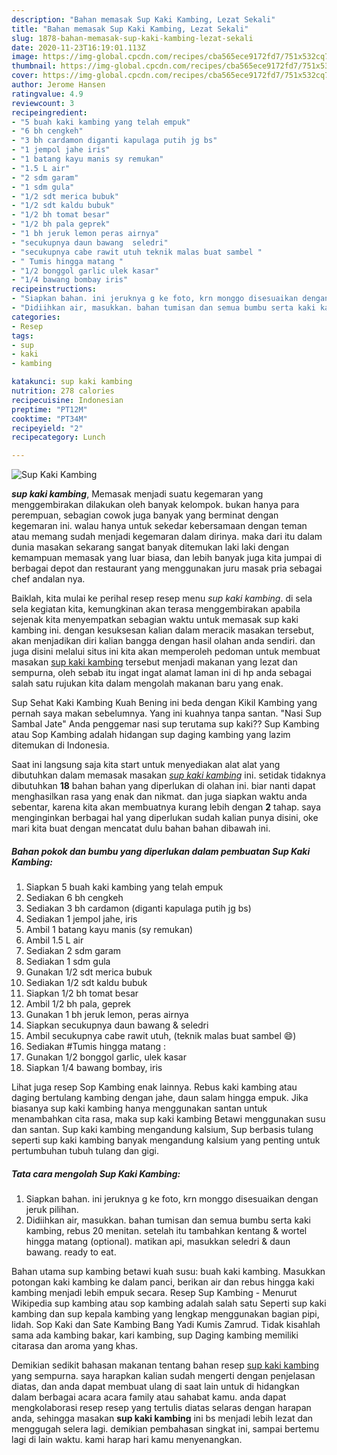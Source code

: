 ```yaml
---
description: "Bahan memasak Sup Kaki Kambing, Lezat Sekali"
title: "Bahan memasak Sup Kaki Kambing, Lezat Sekali"
slug: 1878-bahan-memasak-sup-kaki-kambing-lezat-sekali
date: 2020-11-23T16:19:01.113Z
image: https://img-global.cpcdn.com/recipes/cba565ece9172fd7/751x532cq70/sup-kaki-kambing-foto-resep-utama.jpg
thumbnail: https://img-global.cpcdn.com/recipes/cba565ece9172fd7/751x532cq70/sup-kaki-kambing-foto-resep-utama.jpg
cover: https://img-global.cpcdn.com/recipes/cba565ece9172fd7/751x532cq70/sup-kaki-kambing-foto-resep-utama.jpg
author: Jerome Hansen
ratingvalue: 4.9
reviewcount: 3
recipeingredient:
- "5 buah kaki kambing yang telah empuk"
- "6 bh cengkeh"
- "3 bh cardamon diganti kapulaga putih jg bs"
- "1 jempol jahe iris"
- "1 batang kayu manis sy remukan"
- "1.5 L air"
- "2 sdm garam"
- "1 sdm gula"
- "1/2 sdt merica bubuk"
- "1/2 sdt kaldu bubuk"
- "1/2 bh tomat besar"
- "1/2 bh pala geprek"
- "1 bh jeruk lemon peras airnya"
- "secukupnya daun bawang  seledri"
- "secukupnya cabe rawit utuh teknik malas buat sambel "
- " Tumis hingga matang "
- "1/2 bonggol garlic ulek kasar"
- "1/4 bawang bombay iris"
recipeinstructions:
- "Siapkan bahan. ini jeruknya g ke foto, krn monggo disesuaikan dengan jeruk pilihan."
- "Didiihkan air, masukkan. bahan tumisan dan semua bumbu serta kaki kambing, rebus 20 menitan. setelah itu tambahkan kentang &amp; wortel hingga matang (optional). matikan api, masukkan seledri &amp; daun bawang. ready to eat."
categories:
- Resep
tags:
- sup
- kaki
- kambing

katakunci: sup kaki kambing 
nutrition: 278 calories
recipecuisine: Indonesian
preptime: "PT12M"
cooktime: "PT34M"
recipeyield: "2"
recipecategory: Lunch

---
```



![Sup Kaki Kambing](https://img-global.cpcdn.com/recipes/cba565ece9172fd7/751x532cq70/sup-kaki-kambing-foto-resep-utama.jpg)

<b><i>sup kaki kambing</i></b>, Memasak menjadi suatu kegemaran yang menggembirakan dilakukan oleh banyak kelompok. bukan hanya para perempuan, sebagian cowok juga banyak yang berminat dengan kegemaran ini. walau hanya untuk sekedar kebersamaan dengan teman atau memang sudah menjadi kegemaran dalam dirinya. maka dari itu dalam dunia masakan sekarang sangat banyak ditemukan laki laki dengan kemampuan memasak yang luar biasa, dan lebih banyak juga kita jumpai di berbagai depot dan restaurant yang menggunakan juru masak pria sebagai chef andalan nya.

Baiklah, kita mulai ke perihal resep resep menu <i>sup kaki kambing</i>. di sela sela kegiatan kita, kemungkinan akan terasa menggembirakan apabila sejenak kita menyempatkan sebagian waktu untuk memasak sup kaki kambing ini. dengan kesuksesan kalian dalam meracik masakan tersebut, akan menjadikan diri kalian bangga dengan hasil olahan anda sendiri. dan juga disini melalui situs ini kita akan memperoleh pedoman untuk membuat masakan <u>sup kaki kambing</u> tersebut menjadi makanan yang lezat dan sempurna, oleh sebab itu ingat ingat alamat laman ini di hp anda sebagai salah satu rujukan kita dalam mengolah makanan baru yang enak.

Sup Sehat Kaki Kambing Kuah Bening ini beda dengan Kikil Kambing yang pernah saya makan sebelumnya. Yang ini kuahnya tanpa santan. &#34;Nasi Sup Sambal Jate&#34; Anda penggemar nasi sup terutama sup kaki?? Sup Kambing atau Sop Kambing adalah hidangan sup daging kambing yang lazim ditemukan di Indonesia.


Saat ini langsung saja kita start untuk menyediakan alat alat yang dibutuhkan dalam memasak masakan <u><i>sup kaki kambing</i></u> ini. setidak tidaknya dibutuhkan <b>18</b> bahan bahan yang diperlukan di olahan ini. biar nanti dapat menghasilkan rasa yang enak dan nikmat. dan juga siapkan waktu anda sebentar, karena kita akan membuatnya kurang lebih dengan <b>2</b> tahap. saya menginginkan berbagai hal yang diperlukan sudah kalian punya disini, oke mari kita buat dengan mencatat dulu bahan bahan dibawah ini.

<!--inarticleads1-->

##### Bahan pokok dan bumbu yang diperlukan dalam pembuatan Sup Kaki Kambing:

1. Siapkan 5 buah kaki kambing yang telah empuk
1. Sediakan 6 bh cengkeh
1. Sediakan 3 bh cardamon (diganti kapulaga putih jg bs)
1. Sediakan 1 jempol jahe, iris
1. Ambil 1 batang kayu manis (sy remukan)
1. Ambil 1.5 L air
1. Sediakan 2 sdm garam
1. Sediakan 1 sdm gula
1. Gunakan 1/2 sdt merica bubuk
1. Sediakan 1/2 sdt kaldu bubuk
1. Siapkan 1/2 bh tomat besar
1. Ambil 1/2 bh pala, geprek
1. Gunakan 1 bh jeruk lemon, peras airnya
1. Siapkan secukupnya daun bawang &amp; seledri
1. Ambil secukupnya cabe rawit utuh, (teknik malas buat sambel 😄)
1. Sediakan  #Tumis hingga matang :
1. Gunakan 1/2 bonggol garlic, ulek kasar
1. Siapkan 1/4 bawang bombay, iris


Lihat juga resep Sop Kambing enak lainnya. Rebus kaki kambing atau daging bertulang kambing dengan jahe, daun salam hingga empuk. Jika biasanya sup kaki kambing hanya menggunakan santan untuk menambahkan cita rasa, maka sup kaki kambing Betawi menggunakan susu dan santan. Sup kaki kambing mengandung kalsium, Sup berbasis tulang seperti sup kaki kambing banyak mengandung kalsium yang penting untuk pertumbuhan tubuh tulang dan gigi. 

<!--inarticleads2-->

##### Tata cara mengolah Sup Kaki Kambing:

1. Siapkan bahan. ini jeruknya g ke foto, krn monggo disesuaikan dengan jeruk pilihan.
1. Didiihkan air, masukkan. bahan tumisan dan semua bumbu serta kaki kambing, rebus 20 menitan. setelah itu tambahkan kentang &amp; wortel hingga matang (optional). matikan api, masukkan seledri &amp; daun bawang. ready to eat.


Bahan utama sup kambing betawi kuah susu: buah kaki kambing. Masukkan potongan kaki kambing ke dalam panci, berikan air dan rebus hingga kaki kambing menjadi lebih empuk secara. Resep Sup Kambing - Menurut Wikipedia sup kambing atau sop kambing adalah salah satu Seperti sup kaki kambing dan sup kepala kambing yang lengkap menggunakan bagian pipi, lidah. Sop Kaki dan Sate Kambing Bang Yadi Kumis Zamrud. Tidak kisahlah sama ada kambing bakar, kari kambing, sup Daging kambing memiliki citarasa dan aroma yang khas. 

Demikian sedikit bahasan makanan tentang bahan resep <u>sup kaki kambing</u> yang sempurna. saya harapkan kalian sudah mengerti dengan penjelasan diatas, dan anda dapat membuat ulang di saat lain untuk di hidangkan dalam berbagai acara acara family atau sahabat kamu. anda dapat mengkolaborasi resep resep yang tertulis diatas selaras dengan harapan anda, sehingga masakan <b>sup kaki kambing</b> ini bs menjadi lebih lezat dan menggugah selera lagi. demikian pembahasan singkat ini, sampai bertemu lagi di lain waktu. kami harap hari kamu menyenangkan.
